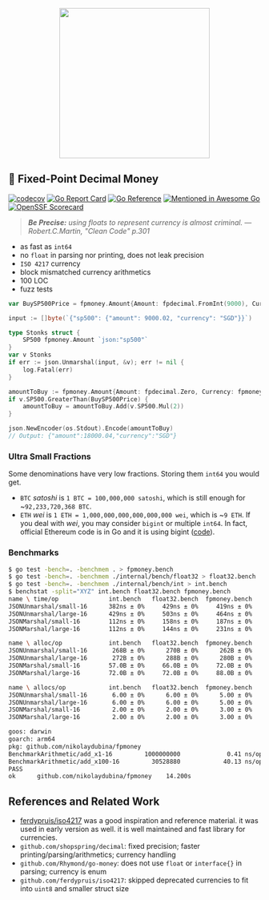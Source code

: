 <p align="center">
  <img width="300" height="300" src="https://github.com/nikolaydubina/fpmoney/assets/2933061/022c83e3-8a14-4e8f-b1b7-94ab262fa590">
</p>

## 🧧 Fixed-Point Decimal Money

[![codecov](https://codecov.io/gh/nikolaydubina/fpmoney/branch/master/graph/badge.svg?token=Eh52jhLERp)](https://codecov.io/gh/nikolaydubina/fpmoney)
[![Go Report Card](https://goreportcard.com/badge/github.com/nikolaydubina/fpmoney)](https://goreportcard.com/report/github.com/nikolaydubina/fpmoney)
[![Go Reference](https://pkg.go.dev/badge/github.com/nikolaydubina/fpmoney.svg)](https://pkg.go.dev/github.com/nikolaydubina/fpmoney)
[![Mentioned in Awesome Go](https://awesome.re/mentioned-badge.svg)](https://github.com/avelino/awesome-go)
[![OpenSSF Scorecard](https://api.securityscorecards.dev/projects/github.com/nikolaydubina/fpmoney/badge)](https://securityscorecards.dev/viewer/?uri=github.com/nikolaydubina/fpmoney)

> _**Be Precise:** using floats to represent currency is almost criminal. — Robert.C.Martin, "Clean Code" p.301_

* as fast as `int64`
* no `float` in parsing nor printing, does not leak precision
* `ISO 4217` currency
* block mismatched currency arithmetics
* 100 LOC
* fuzz tests

```go
var BuySP500Price = fpmoney.Amount{Amount: fpdecimal.FromInt(9000), Currency: fpmoney.SGD}

input := []byte(`{"sp500": {"amount": 9000.02, "currency": "SGD"}}`)

type Stonks struct {
    SP500 fpmoney.Amount `json:"sp500"`
}
var v Stonks
if err := json.Unmarshal(input, &v); err != nil {
    log.Fatal(err)
}

amountToBuy := fpmoney.Amount{Amount: fpdecimal.Zero, Currency: fpmoney.SGD}
if v.SP500.GreaterThan(BuySP500Price) {
    amountToBuy = amountToBuy.Add(v.SP500.Mul(2))
}

json.NewEncoder(os.Stdout).Encode(amountToBuy)
// Output: {"amount":18000.04,"currency":"SGD"}
```

### Ultra Small Fractions

Some denominations have very low fractions.
Storing them `int64` you would get.

- `BTC` _satoshi_ is `1 BTC = 100,000,000 satoshi`, which is still enough for ~`92,233,720,368 BTC`.
- `ETH` _wei_ is `1 ETH = 1,000,000,000,000,000,000 wei`, which is ~`9 ETH`. If you deal with _wei_, you may consider `bigint` or multiple `int64`. In fact, official Ethereum code is in Go and it is using bigint ([code](https://github.com/ethereum/go-ethereum/blob/master/params/denomination.go)).

### Benchmarks

```bash
$ go test -bench=. -benchmem . > fpmoney.bench
$ go test -bench=. -benchmem ./internal/bench/float32 > float32.bench
$ go test -bench=. -benchmem ./internal/bench/int > int.bench
$ benchstat -split="XYZ" int.bench float32.bench fpmoney.bench
name \ time/op              int.bench   float32.bench  fpmoney.bench
JSONUnmarshal/small-16      382ns ± 0%     429ns ± 0%     419ns ± 0%
JSONUnmarshal/large-16      429ns ± 0%     503ns ± 0%     464ns ± 0%
JSONMarshal/small-16        112ns ± 0%     158ns ± 0%     187ns ± 0%
JSONMarshal/large-16        112ns ± 0%     144ns ± 0%     231ns ± 0%

name \ alloc/op             int.bench   float32.bench  fpmoney.bench
JSONUnmarshal/small-16       268B ± 0%      270B ± 0%      262B ± 0%
JSONUnmarshal/large-16       272B ± 0%      288B ± 0%      280B ± 0%
JSONMarshal/small-16        57.0B ± 0%     66.0B ± 0%     72.0B ± 0%
JSONMarshal/large-16        72.0B ± 0%     72.0B ± 0%     88.0B ± 0%

name \ allocs/op            int.bench   float32.bench  fpmoney.bench
JSONUnmarshal/small-16       6.00 ± 0%      6.00 ± 0%      5.00 ± 0%
JSONUnmarshal/large-16       6.00 ± 0%      6.00 ± 0%      5.00 ± 0%
JSONMarshal/small-16         2.00 ± 0%      2.00 ± 0%      3.00 ± 0%
JSONMarshal/large-16         2.00 ± 0%      2.00 ± 0%      3.00 ± 0%
```

```bash
goos: darwin
goarch: arm64
pkg: github.com/nikolaydubina/fpmoney
BenchmarkArithmetic/add_x1-16         1000000000	         0.41 ns/op	       0 B/op	       0 allocs/op
BenchmarkArithmetic/add_x100-16       	30528880	        40.13 ns/op	       0 B/op	       0 allocs/op
PASS
ok  	github.com/nikolaydubina/fpmoney	14.200s
```

## References and Related Work

- [ferdypruis/iso4217](https://github.com/ferdypruis/iso4217) was a good inspiration and reference material. it was used in early version as well. it is well maintained and fast library for currencies. 
- `github.com/shopspring/decimal`: fixed precision; faster printing/parsing/arithmetics; currency handling 
- `github.com/Rhymond/go-money`: does not use `float` or `interface{}` in parsing; currency is enum
- `github.com/ferdypruis/iso4217`: skipped deprecated currencies to fit into `uint8` and smaller struct size
